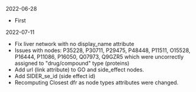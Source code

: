 2022-06-28

+ First

2022-07-11

+ Fix liver network with no display_name attribute
+ Issues with nodes: P35228, P30711, P29475, P48448, P11511, O15528, P16444, 
    P11086, P16050, Q07973, Q9GZR5 which were uncorrectly assigned to 
    "drug/compound" type (proteins)
+ Add url (link attribute) to GO and side_effect nodes.
+ Add SIDER_se_id (side effect id)
+ Recomputing Closest dfr as node types attributes were changed.
